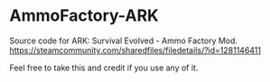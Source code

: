 # AmmoFactory-ARK

Source code for ARK: Survival Evolved - Ammo Factory Mod.
https://steamcommunity.com/sharedfiles/filedetails/?id=1281146411

Feel free to take this and credit if you use any of it.
